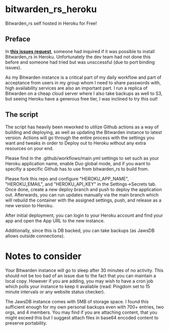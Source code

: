 # bitwarden_rs_heroku
Bitwarden_rs self hosted in Heroku for Free!

## Preface
In **[this issues request](https://github.com/dani-garcia/bitwarden_rs/issues/954)**, someone had inquired if it was possible to install Bitwarden_rs in Heroku. Unfortunately the dev team had not done this before and someone had tried but was unsccessful (due to port binding issues).

As my Bitwarden instance is a critical part of my daily workflow and part of acceptance from users in my group whom I need to share passwords with, high availability services are also an important part. I run a replica of Bitwarden on a cheap cloud server where I also take backups as well to S3, but seeing Heroku have a generous free tier, I was inclined to try this out!

## The script

The script has heavily been reworked to utilize Github actions as a way of building and deploying, as well as updating the Bitwarden instance to latest version. Actions will go through the entire process with the settings you want and tweaks in order to Deploy out to Heroku without any extra resources on your end.

Please find in the .github/workflows/main.yml settings to set such as your Heroku application name, enable Duo global mode, and if you want to specifiy a specific Github has to use from bitwarden_rs to build from.

Please fork this repo and configure "HEROKU_APP_NAME", "HEROKU_EMAIL", and "HEROKU_API_KEY" in the Settings->Secrets tab. Once done, create a new deploy branch and push to deploy the application out. Afterwards, you can run updates manually via the main branch which will rebuild the container with the assigned settings, push, and release as a new version to Heroku.

After initial deployment, you can login to your Heroku account and find your app and open the App URL to the new instance. 

Additionally, since this is DB backed, you can take backups (as JawsDB allows outside connections).

# Notes to consider

Your Bitwarden instance will go to sleep after 30 minutes of no activity. This should not be too bad of an issue due to the fact that you can maintain a local copy. However if you are adding, you may wish to have a cron job which polls your instance to keep it avaliable (read: Pingdom set to 15 minute intervals or any website status checker).

The JawsDB instance comes with 5MB of storage space. I found this sufficient enough for my own personal backups even with 700+ entries, two orgs, and 4 members. You may find if you are attaching content, that you might exceed this but I suggest attach files in base64 encoded content to preserve portability.